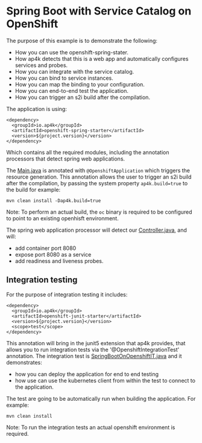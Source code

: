 # Spring Boot with Service Catalog on OpenShift 


The purpose of this example is to demonstrate the following:

- How you can use the openshift-spring-stater.
- How ap4k detects that this is a web app and automatically configures services and probes.
- How you can integrate with the service catalog.
- How you can bind to service instances.
- How you can map the binding to your configuration.
- How you can end-to-end test the application.
- How you can trigger an s2i build after the compilation.


The application is using:

    <dependency>
      <groupId>io.ap4k</groupId>
      <artifactId>openshift-spring-starter</artifactId>
      <version>${project.version}</version>
    </dependency>
    
Which contains all the required modules, including the annotation processors that detect spring web applications.

The [Main.java](src/main/java/io/ap4k/example/sbonopenshift/Main.java) is annotated with `@OpenshiftApplication` which triggers the resource generation.
This annotation allows the user to trigger an s2i build after the compilation, by passing the system property 
`ap4k.build=true` to the build for example:

    mvn clean install -Dap4k.build=true
    
Note: To perform an actual build, the `oc` binary is required to be configured to point to an existing openhisft environment.

The spring web application processor will detect our [Controller.java](src/main/java/io/ap4k/example/sbonopenshift/Controller.java), and will:

- add container port 8080
- expose port 8080 as a service
- add readiness and liveness probes.

## Integration testing

For the purpose of integration testing it includes:

    <dependency>
      <groupId>io.ap4k</groupId>
      <artifactId>openshift-junit-starter</artifactId>
      <version>${project.version}</version>
      <scope>test</scope>
    </dependency>

This annotation will bring in the junit5 extension that ap4k provides, that allows you to run integration tests via the '@OpenshiftIntegrationTest' annotation.
The integration test is [SpringBootOnOpenshiftIT.java](src/test/java/io/ap4k/example/sbonopenshift/SpringBootOnOpenshiftIT.java) and it demonstrates:

- how you can deploy the application for end to end testing
- how use can use the kubernetes client from within the test to connect to the application.

The test are going to be automatically run when building the application. For example:

    mvn clean install
    
Note: To run the integration tests an actual openshift environment is required.
